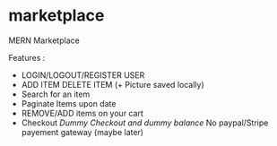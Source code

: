 # marketplace
MERN Marketplace 

Features :
* LOGIN/LOGOUT/REGISTER USER
* ADD ITEM DELETE ITEM (+ Picture saved locally)
* Search for an item
* Paginate Items upon date
* REMOVE/ADD items on your cart
* Checkout *Dummy Checkout and dummy balance* No paypal/Stripe payement gateway (maybe later)

